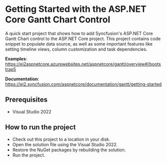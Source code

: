 # Getting Started with the ASP.NET Core Gantt Chart Control

A quick start project that shows how to add Syncfusion's ASP.NET Core Gantt Chart control to the ASP.NET Core project. This project contains code snippet to populate data source, as well as some important features like setting timeline views, column customization and task dependencies.

**Examples**: https://ej2aspnetcore.azurewebsites.net/aspnetcore/gantt/overview#/bootstrap5 

**Documentation**: https://ej2.syncfusion.com/aspnetcore/documentation/gantt/getting-started 

## Prerequisites

* Visual Studio 2022

## How to run the project

* Check out this project to a location in your disk.
* Open the solution file using the Visual Studio 2022.
* Restore the NuGet packages by rebuilding the solution.
* Run the project.
